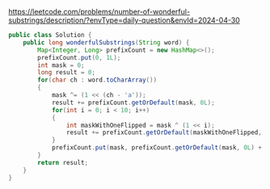 https://leetcode.com/problems/number-of-wonderful-substrings/description/?envType=daily-question&envId=2024-04-30

```java
public class Solution {
    public long wonderfulSubstrings(String word) {
        Map<Integer, Long> prefixCount = new HashMap<>();
        prefixCount.put(0, 1L);
        int mask = 0;
        long result = 0;
        for(char ch : word.toCharArray()) 
        {
            mask ^= (1 << (ch - 'a'));
            result += prefixCount.getOrDefault(mask, 0L);
            for(int i = 0; i < 10; i++) 
            { 
                int maskWithOneFlipped = mask ^ (1 << i);
                result += prefixCount.getOrDefault(maskWithOneFlipped, 0L);
            }
            prefixCount.put(mask, prefixCount.getOrDefault(mask, 0L) + 1);
        }
        return result;
    }
}
```
